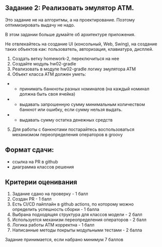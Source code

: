 ## Задание 2: Реализовать эмулятор АТМ.

Это задание не на алгоритмы, а на проектирование. Поэтому оптимизировать выдачу не надо. 

В этом задании больше думайте об архитектуре приложения.

Не отвлекайтесь на создание UI (консольный, Web, Swing),  на создание таких объектов как: пользователь, авторизация, клавиатура,  дисплей.

1. Создать ветку homework-2, переключиться на нее
2. Создайте модуль hw02-gradle
3. Реализовать в модуле hw02-gradle логику эмулятора ATM
4. Объект класса АТМ должен уметь:
- - принимать банкноты разных номиналов (на каждый номинал должна быть своя ячейка)
- - выдавать запрошенную сумму минимальным количеством банкнот или ошибку, если сумму нельзя выдать.
- - выдавать сумму остатка денежных средств
5. Для работы с банкнотами постарайтесь воспользоваться механизмом переопределения операторов в groovy

## Формат сдачи: 
- ссылка на PR в github
- диаграмма классов решения

## Критерии оценивания

1. Задание сдано на проверку - 1 балл
2. Создан PR - 1 балл
3. Есть CI/CD пайплайн в github actions, по которому можно определить успешность сборки - 1 балла
4. Выбрана подходящяя структура для классов модели - 2 балл
5. Используется механизм переопределения операторов - 2 балл
6. Логика работы ATM корректна - 1 балл
7. Написанные методы покрыты модульными тестами - 2 балла

Задание принимается, если набрано минимум 7 баллов
